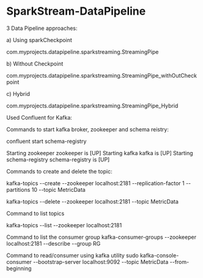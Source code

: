 # SparkStream-DataPipeline

3 Data Pipeline approaches: 

a) Using sparkCheckpoint

com.myprojects.datapipeline.sparkstreaming.StreamingPipe

b) Without Checkpoint

com.myprojects.datapipeline.sparkstreaming.StreamingPipe_withOutCheckpoint

c) Hybrid

com.myprojects.datapipeline.sparkstreaming.StreamingPipe_Hybrid


Used Confluent for Kafka:

Commands to start kafka broker, zookeeper and schema reistry: 

confluent start schema-registry 

Starting zookeeper
zookeeper is [UP]
Starting kafka
kafka is [UP]
Starting schema-registry
schema-registry is [UP]



Commands to create and delete the topic:

kafka-topics --create --zookeeper localhost:2181 --replication-factor 1 --partitions 10 --topic MetricData

kafka-topics --delete --zookeeper localhost:2181 --topic MetricData

Command to list topics

kafka-topics --list --zookeeper localhost:2181

Command to list the consumer group 
kafka-consumer-groups --zookeeper localhost:2181 --describe --group RG

Command to read/consumer using kafka utility 
sudo kafka-console-consumer --bootstrap-server localhost:9092 --topic MetricData --from-beginning


